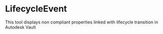 # LifecycleEvent
This tool displays non compliant properties linked with lifecycle transition in Autodesk Vault
